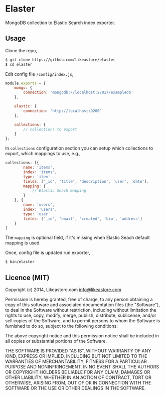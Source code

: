# Elaster

MongoDB collection to Elastic Search index exporter.

## Usage

Clone the repo,

```bash
$ git clone https://github.com/likeastore/elaster
$ cd elaster
```

Edit config file `/config/index.js`,

```js
module.exports = {
	mongo: {
		connection: 'mongodb://localhost:27017/exampledb'
	},

	elastic: {
		connection: 'http://localhost:9200'
	},

	collections: {
		// collections to export
	}
};

```

In `collections` configuration section you can setup which collections to export, which mappings to use, e.g.,

```js
collections: [{
		name: 'items',
		index: 'items',
		type: 'item'
		fields: ['_id', 'title', 'description', 'user', 'date'],
		mapping: {
			// Elastic Seach mapping
		}
	}, {
		name: 'users',
		index: 'users',
		type: 'user'
		fields: ['_id', 'email', 'created', 'bio', 'address']
	}
]
```

The `mapping` is optional field, if it's missing when Elastic Seach default mapping is used.

Once, config file is updated run exporter,

```bash
$ bin/elaster
```

## Licence (MIT)

Copyright (c) 2014, Likeastore.com info@likeastore.com

Permission is hereby granted, free of charge, to any person obtaining a copy of this software and associated documentation files (the "Software"), to deal in the Software without restriction, including without limitation the rights to use, copy, modify, merge, publish, distribute, sublicense, and/or sell copies of the Software, and to permit persons to whom the Software is furnished to do so, subject to the following conditions:

The above copyright notice and this permission notice shall be included in all copies or substantial portions of the Software.

THE SOFTWARE IS PROVIDED "AS IS", WITHOUT WARRANTY OF ANY KIND, EXPRESS OR IMPLIED, INCLUDING BUT NOT LIMITED TO THE WARRANTIES OF MERCHANTABILITY, FITNESS FOR A PARTICULAR PURPOSE AND NONINFRINGEMENT. IN NO EVENT SHALL THE AUTHORS OR COPYRIGHT HOLDERS BE LIABLE FOR ANY CLAIM, DAMAGES OR OTHER LIABILITY, WHETHER IN AN ACTION OF CONTRACT, TORT OR OTHERWISE, ARISING FROM, OUT OF OR IN CONNECTION WITH THE SOFTWARE OR THE USE OR OTHER DEALINGS IN THE SOFTWARE.
